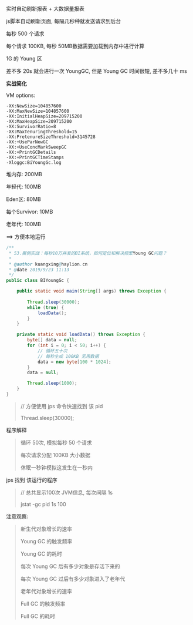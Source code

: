 实时自动刷新报表 + 大数据量报表

js脚本自动刷新页面, 每隔几秒种就发送请求到后台

每秒 500 个请求

每个请求 100KB, 每秒 50MB数据需要加载到内存中进行计算

1G 的 Young 区

差不多 20s 就会进行一次 YoungGC, 但是 Young GC 时间很短, 差不多几十 ms



**实战简化**

VM options:

```
-XX:NewSize=104857600
-XX:MaxNewSize=104857600
-XX:InitialHeapSize=209715200
-XX:MaxHeapSize=209715200
-XX:SurvivorRatio=8
-XX:MaxTenuringThreshold=15
-XX:PretenureSizeThreshold=3145728
-XX:+UseParNewGC
-XX:+UseConcMarkSweepGC
-XX:+PrintGCDetails
-XX:+PrintGCTimeStamps
-Xloggc:BiYoungGc.log
```

堆内存: 200MB

年轻代: 100MB

Eden区: 80MB

每个Survivor: 10MB

老年代: 100MB

==> 方便本地运行

```java
/**
 * 53.案例实战：每秒10万并发的BI系统，如何定位和解决频繁Young GC问题？
 *
 * @author kuangxing@haylion.cn
 * @date 2019/9/23 11:13
 */
public class BIYoungGc {

    public static void main(String[] args) throws Exception {
        
        Thread.sleep(30000);
        while (true) {
            loadData();
        }
    }

    private static void loadData() throws Exception {
        byte[] data = null;
        for (int i = 0; i < 50; i++) {
            // 循环五十次
            // 每秒生成 100KB 无用数据
            data = new byte[100 * 1024];
        }
        data = null;

        Thread.sleep(1000);
    }
}

```

> // 方便使用 jps 命令快速找到 该 pid
>
> Thread.sleep(30000);

程序解释

>循环 50次, 模拟每秒 50 个请求
>
>每次请求分配 100KB 大小数据
>
>休眠一秒钟模拟这发生在一秒内

jps 找到 该运行的程序

> // 总共显示100次 JVM信息, 每次间隔 1s
>
> jstat -gc pid 1s 100

注意观察:

> 新生代对象增长的速率
>
> Young GC 的触发频率
>
> Young GC 的耗时
>
> 每次 Young GC 后有多少对象是存活下来的
>
> 每次 Young GC 过后有多少对象进入了老年代
>
> 老年代对象增长的速率
>
> Full GC 的触发频率
>
> Full GC 的耗时